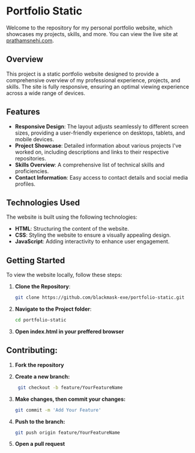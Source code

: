 # Portfolio Static

Welcome to the repository for my personal portfolio website, which showcases my projects, skills, and more. You can view the live site at [prathamsnehi.com](https://prathamsnehi.com).

## Overview

This project is a static portfolio website designed to provide a comprehensive overview of my professional experience, projects, and skills. The site is fully responsive, ensuring an optimal viewing experience across a wide range of devices.

## Features

- **Responsive Design**: The layout adjusts seamlessly to different screen sizes, providing a user-friendly experience on desktops, tablets, and mobile devices.
- **Project Showcase**: Detailed information about various projects I've worked on, including descriptions and links to their respective repositories.
- **Skills Overview**: A comprehensive list of technical skills and proficiencies.
- **Contact Information**: Easy access to contact details and social media profiles.

## Technologies Used

The website is built using the following technologies:

- **HTML**: Structuring the content of the website.
- **CSS**: Styling the website to ensure a visually appealing design.
- **JavaScript**: Adding interactivity to enhance user engagement.

## Getting Started

To view the website locally, follow these steps:

1. **Clone the Repository**:

   ```bash
   git clone https://github.com/blackmask-exe/portfolio-static.git
   ```

2. **Navigate to the Project folder**:

   ```bash
   cd portfolio-static
   ```

3. **Open index.html in your preffered browser**

## Contributing:

1. **Fork the repository**

2. **Create a new branch:**

   ```bash
    git checkout -b feature/YourFeatureName

   ```

3. **Make changes, then commit your changes:**

   ```bash
   git commit -m 'Add Your Feature'
   ```

4. **Push to the branch:**

   ```bash
   git push origin feature/YourFeatureName
   ```

5. **Open a pull request**
